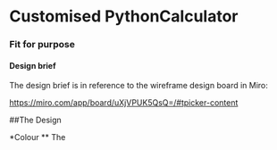# Customised PythonCalculator
### Fit for purpose

#### Design brief

The design brief is in reference to the wireframe design board in Miro:

https://miro.com/app/board/uXjVPUK5QsQ=/#tpicker-content

##The Design

*Colour
** The
